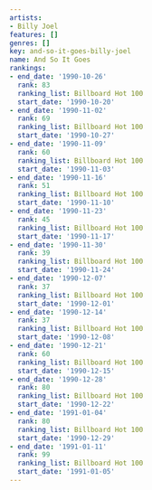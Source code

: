 ```yaml
---
artists:
- Billy Joel
features: []
genres: []
key: and-so-it-goes-billy-joel
name: And So It Goes
rankings:
- end_date: '1990-10-26'
  rank: 83
  ranking_list: Billboard Hot 100
  start_date: '1990-10-20'
- end_date: '1990-11-02'
  rank: 69
  ranking_list: Billboard Hot 100
  start_date: '1990-10-27'
- end_date: '1990-11-09'
  rank: 60
  ranking_list: Billboard Hot 100
  start_date: '1990-11-03'
- end_date: '1990-11-16'
  rank: 51
  ranking_list: Billboard Hot 100
  start_date: '1990-11-10'
- end_date: '1990-11-23'
  rank: 45
  ranking_list: Billboard Hot 100
  start_date: '1990-11-17'
- end_date: '1990-11-30'
  rank: 39
  ranking_list: Billboard Hot 100
  start_date: '1990-11-24'
- end_date: '1990-12-07'
  rank: 37
  ranking_list: Billboard Hot 100
  start_date: '1990-12-01'
- end_date: '1990-12-14'
  rank: 37
  ranking_list: Billboard Hot 100
  start_date: '1990-12-08'
- end_date: '1990-12-21'
  rank: 60
  ranking_list: Billboard Hot 100
  start_date: '1990-12-15'
- end_date: '1990-12-28'
  rank: 80
  ranking_list: Billboard Hot 100
  start_date: '1990-12-22'
- end_date: '1991-01-04'
  rank: 80
  ranking_list: Billboard Hot 100
  start_date: '1990-12-29'
- end_date: '1991-01-11'
  rank: 99
  ranking_list: Billboard Hot 100
  start_date: '1991-01-05'
---
```


